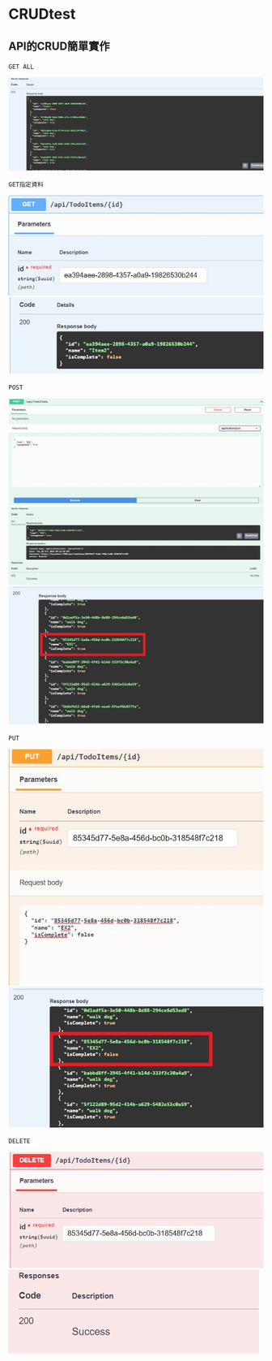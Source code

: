 # CRUDtest

## API的CRUD簡單實作

`GET ALL`

![image](https://github.com/Gamespr/CRUD/blob/main/img/Getall.JPG)

`GET指定資料`

![image](https://github.com/Gamespr/CRUD/blob/main/img/GetID1.JPG)
![image](https://github.com/Gamespr/CRUD/blob/main/img/GetID2.JPG)

`POST`

![image](https://github.com/Gamespr/CRUD/blob/main/img/POST1.JPG)
![image](https://github.com/Gamespr/CRUD/blob/main/img/POST2.JPG)
![image](https://github.com/Gamespr/CRUD/blob/main/img/POST3.JPG)

`PUT`

![image](https://github.com/Gamespr/CRUD/blob/main/img/PUT1.JPG)
![image](https://github.com/Gamespr/CRUD/blob/main/img/PUT2.JPG)

`DELETE`

![image](https://github.com/Gamespr/CRUD/blob/main/img/Delete1.JPG)
![image](https://github.com/Gamespr/CRUD/blob/main/img/Delete2.JPG)
